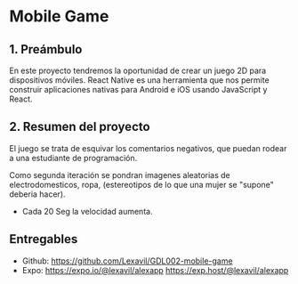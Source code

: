 # Mobile Game 


## 1. Preámbulo

En este proyecto tendremos la oportunidad de crear un juego 2D para dispositivos móviles.
React Native es una herramienta que nos permite construir aplicaciones nativas
para Android e iOS usando JavaScript y React.


## 2. Resumen del proyecto



El juego se trata de esquivar los comentarios negativos, que puedan rodear
a una estudiante de programación.

Como segunda iteración se pondran imagenes aleatorias de electrodomesticos, ropa, (estereotipos de lo que una mujer se "supone" deberia hacer).

* Cada 20 Seg la velocidad aumenta.

## Entregables



* Github: https://github.com/Lexavil/GDL002-mobile-game
* Expo: https://expo.io/@lexavil/alexapp
https://exp.host/@lexavil/alexapp



